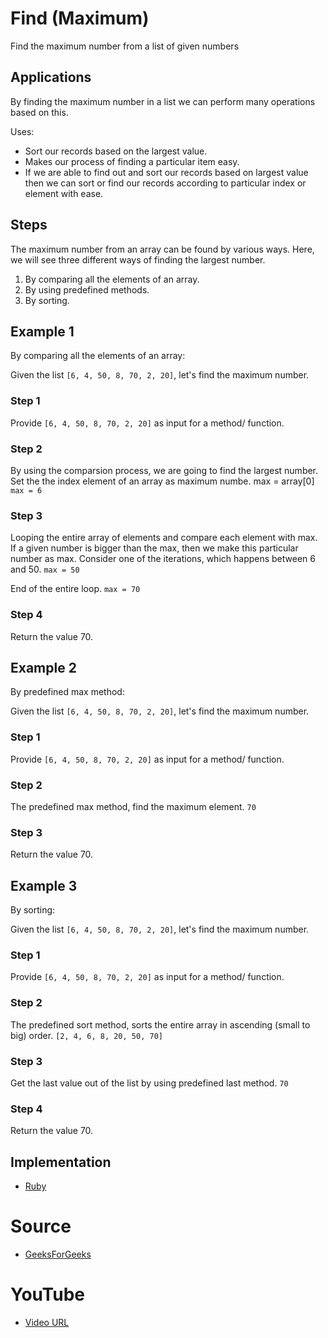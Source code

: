 # Find (Maximum) 

Find the maximum number from a list of given numbers

## Applications

By finding the maximum number in a list we can perform many 
operations based on this.

Uses:
- Sort our records based on the largest value.
- Makes our process of finding a particular item easy.
- If we are able to find out and sort our records based on 
  largest value then we can sort or find our records according 
  to particular index or element with ease.

## Steps

The maximum number from an array can be found by various ways. 
Here, we will see three different ways of finding the largest 
number.
1. By comparing all the elements of an array.
2. By using predefined methods.
3. By sorting.

## Example 1

By comparing all the elements of an array:

Given the list `[6, 4, 50, 8, 70, 2, 20]`, let's find the maximum number.

### Step 1

Provide `[6, 4, 50, 8, 70, 2, 20]` as input for a method/ function.

### Step 2

By using the comparsion process, we are going to find the largest number.
Set the the index element of an array as maximum numbe.
max = array[0]
`max = 6` 

### Step 3

Looping the entire array of elements and compare each element with max.
If a given number is bigger than the max, then we make this particular number as max.
Consider one of the iterations, which happens between 6 and 50.
`max = 50`

End of the entire loop.
`max = 70`

### Step 4

Return the value 70.

## Example 2

By predefined max method:

Given the list `[6, 4, 50, 8, 70, 2, 20]`, let's find the maximum number.

### Step 1

Provide `[6, 4, 50, 8, 70, 2, 20]` as input for a method/ function.

### Step 2

The predefined max method, find the maximum element.
`70`

### Step 3

Return the value 70.

## Example 3

By sorting:

Given the list `[6, 4, 50, 8, 70, 2, 20]`, let's find the maximum number.

### Step 1

Provide `[6, 4, 50, 8, 70, 2, 20]` as input for a method/ function.

### Step 2

The predefined sort method, sorts the entire array in ascending (small to big) order.
`[2, 4, 6, 8, 20, 50, 70]`

### Step 3

Get the last value out of the list by using predefined last method.
`70`

### Step 4

Return the value 70.

## Implementation

-   [Ruby](https://github.com/TheAlgorithms/Ruby/blob/master/maths/find_max.rb)

# Source

-   [GeeksForGeeks](https://www.geeksforgeeks.org/c-program-find-largest-element-array/)

# YouTube

-   [Video URL](https://youtu.be/En68ipRaFOU)